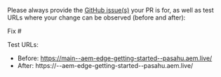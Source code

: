 Please always provide the [GitHub issue(s)](../issues) your PR is for, as well as test URLs where your change can be observed (before and after):

Fix #<gh-issue-id>

Test URLs:
- Before: https://main--aem-edge-getting-started--pasahu.aem.live/
- After: https://<branch>--aem-edge-getting-started--pasahu.aem.live/
